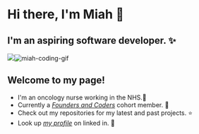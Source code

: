
# Hi there, I'm Miah :wave:
## I'm an aspiring software developer. :sparkles:

![](.gif)![miah-coding-gif](https://user-images.githubusercontent.com/78933903/135720448-d4a9f456-d9d8-432f-905c-964686dc8f55.gif)

## Welcome to my page!

* I'm an oncology nurse working in the NHS.:blue_heart:
* Currently a *[Founders and Coders](https://www.foundersandcoders.com/)* cohort member. :seedling:
* Check out my repositories for my latest and past projects. :star:
* Look up *[my profile](https://www.linkedin.com/in/miahbates)* on linked in. :dizzy:









